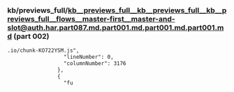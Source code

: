 ### kb/previews_full/kb__previews_full__kb__previews_full__kb__previews_full__flows__master-first__master-and-slot@auth.har.part087.md.part001.md.part001.md.part001.md (part 002)

```md
.io/chunk-KO722YSM.js",
                  "lineNumber": 0,
                  "columnNumber": 3176
                },
                {
                  "fu
```

```
